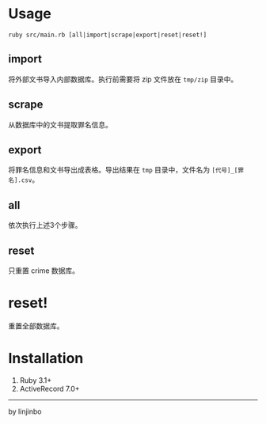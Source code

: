 # Usage

```
ruby src/main.rb [all|import|scrape|export|reset|reset!]
```

## import

将外部文书导入内部数据库。执行前需要将 zip 文件放在 `tmp/zip` 目录中。

## scrape

从数据库中的文书提取罪名信息。

## export

将罪名信息和文书导出成表格。导出结果在 `tmp` 目录中，文件名为 `[代号]_[罪名].csv`。

## all

依次执行上述3个步骤。

## reset

只重置 crime 数据库。

# reset!

重置全部数据库。

# Installation

1. Ruby 3.1+
1. ActiveRecord 7.0+

---

by linjinbo
